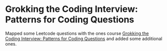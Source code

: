 # Grokking the Coding Interview: Patterns for Coding Questions

Mapped some Leetcode questions with the ones course [Grokking the Coding Interview: Patterns for Coding Questions](https://www.educative.io/courses/grokking-the-coding-interview) and added some additional ones.
